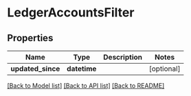 # LedgerAccountsFilter


## Properties
Name | Type | Description | Notes
------------ | ------------- | ------------- | -------------
**updated_since** | **datetime** |  | [optional] 

[[Back to Model list]](../../README.md#documentation-for-models) [[Back to API list]](../../README.md#documentation-for-api-endpoints) [[Back to README]](../../README.md)


